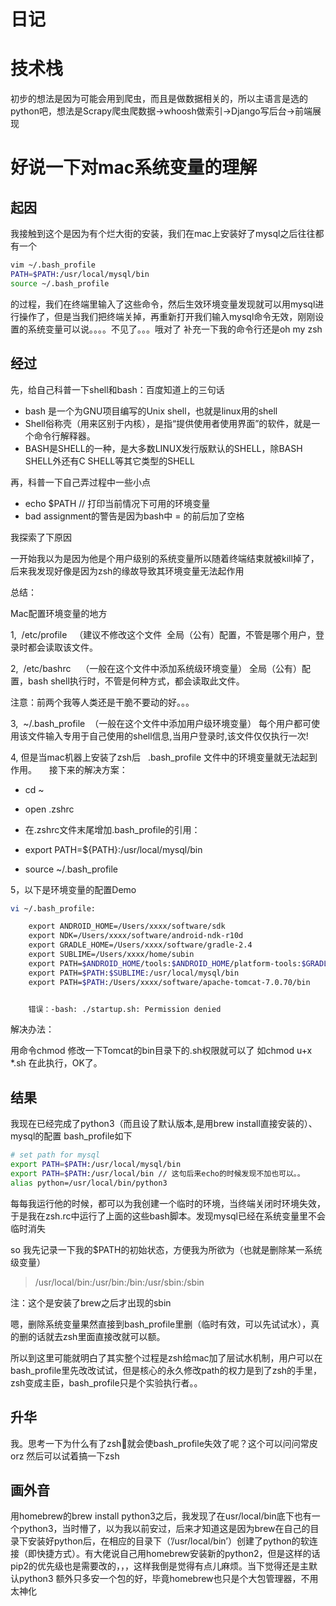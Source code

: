 # 日记

# 技术栈

初步的想法是因为可能会用到爬虫，而且是做数据相关的，所以主语言是选的python吧，想法是Scrapy爬虫爬数据->whoosh做索引->Django写后台->前端展现


# 好说一下对mac系统变量的理解

## 起因

我接触到这个是因为有个烂大街的安装，我们在mac上安装好了mysql之后往往都有一个

```bash
vim ~/.bash_profile
PATH=$PATH:/usr/local/mysql/bin
source ~/.bash_profile
```

的过程，我们在终端里输入了这些命令，然后生效环境变量发现就可以用mysql进行操作了，但是当我们把终端关掉，再重新打开我们输入mysql命令无效，刚刚设置的系统变量可以说。。。。不见了。。。哦对了 补充一下我的命令行还是oh my zsh

## 经过

先，给自己科普一下shell和bash：百度知道上的三句话

* bash 是一个为GNU项目编写的Unix shell，也就是linux用的shell
* Shell俗称壳（用来区别于内核），是指“提供使用者使用界面”的软件，就是一个命令行解释器。
* BASH是SHELL的一种，是大多数LINUX发行版默认的SHELL，除BASH SHELL外还有C SHELL等其它类型的SHELL

再，科普一下自己弄过程中一些小点

* echo $PATH // 打印当前情况下可用的环境变量
* bad assignment的警告是因为bash中 = 的前后加了空格

我探索了下原因

一开始我以为是因为他是个用户级别的系统变量所以随着终端结束就被kill掉了，后来我发现好像是因为zsh的缘故导致其环境变量无法起作用

总结：

Mac配置环境变量的地方
 

1,  /etc/profile   （建议不修改这个文件  全局（公有）配置，不管是哪个用户，登录时都会读取该文件。

2,  /etc/bashrc    （一般在这个文件中添加系统级环境变量） 全局（公有）配置，bash shell执行时，不管是何种方式，都会读取此文件。

注意：前两个我等人类还是干脆不要动的好。。。

3,  ~/.bash_profile  （一般在这个文件中添加用户级环境变量） 每个用户都可使用该文件输入专用于自己使用的shell信息,当用户登录时,该文件仅仅执行一次!

4, 但是当mac机器上安装了zsh后   .bash_profile 文件中的环境变量就无法起到作用。
    接下来的解决方案：

* cd ~
* open .zshrc 
* 在.zshrc文件末尾增加.bash_profile的引用：

* export PATH=${PATH}:/usr/local/mysql/bin

* source ~/.bash_profile

5，以下是环境变量的配置Demo

```bash
vi ~/.bash_profile:

    export ANDROID_HOME=/Users/xxxx/software/sdk
    export NDK=/Users/xxxx/software/android-ndk-r10d
    export GRADLE_HOME=/Users/xxxx/software/gradle-2.4
    export SUBLIME=/Users/xxxx/home/subin
    export PATH=$ANDROID_HOME/tools:$ANDROID_HOME/platform-tools:$GRADLE_HOME/bin:$PATH
    export PATH=$PATH:$SUBLIME:/usr/local/mysql/bin
    export PATH=$PATH:/Users/xxxx/software/apache-tomcat-7.0.70/bin


    错误：-bash: ./startup.sh: Permission denied
```

解决办法：

用命令chmod 修改一下Tomcat的bin目录下的.sh权限就可以了
如chmod u+x *.sh
在此执行，OK了。



## 结果

我现在已经完成了python3（而且设了默认版本,是用brew install直接安装的）、mysql的配置
bash_profile如下

```bash
# set path for mysql
export PATH=$PATH:/usr/local/mysql/bin
export PATH=$PATH:/usr/local/bin // 这句后来echo的时候发现不加也可以。。
alias python=/usr/local/bin/python3

```

每每我运行他的时候，都可以为我创建一个临时的环境，当终端关闭时环境失效，于是我在zsh.rc中运行了上面的这些bash脚本。发现mysql已经在系统变量里不会临时消失

so 我先记录一下我的$PATH的初始状态，方便我为所欲为（也就是删除某一系统级变量）

> /usr/local/bin:/usr/bin:/bin:/usr/sbin:/sbin

注：这个是安装了brew之后才出现的sbin

嗯，删除系统变量果然直接到bash_profile里删（临时有效，可以先试试水），真的删的话就去zsh里面直接改就可以额。

所以到这里可能就明白了其实整个过程是zsh给mac加了层试水机制，用户可以在bash_profile里先改改试试，但是核心的永久修改path的权力是到了zsh的手里，zsh变成主臣，bash_profile只是个实验执行者。。

## 升华

我。思考一下为什么有了zsh就会使bash_profile失效了呢？这个可以问问常皮orz
然后可以试着搞一下zsh

## 画外音

用homebrew的brew install python3之后，我发现了在usr/local/bin底下也有一个python3，当时懵了，以为我以前安过，后来才知道这是因为brew在自己的目录下安装好python后，在相应的目录下（’/usr/local/bin’）创建了python的软连接（即快捷方式）。有大佬说自己用homebrew安装新的python2，但是这样的话pip2的优先级也是需要改的，，，这样我倒是觉得有点儿麻烦。当下觉得还是主默认python3 额外只多安一个包的好，毕竟homebrew也只是个大包管理器，不用太神化